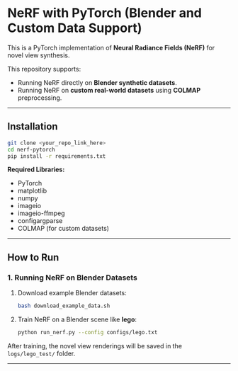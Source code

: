 # NeRF with PyTorch (Blender and Custom Data Support)

This is a PyTorch implementation of **Neural Radiance Fields (NeRF)** for novel view synthesis.

This repository supports:
- Running NeRF directly on **Blender synthetic datasets**.
- Running NeRF on **custom real-world datasets** using **COLMAP** preprocessing.

---

## Installation

```bash
git clone <your_repo_link_here>
cd nerf-pytorch
pip install -r requirements.txt
```

**Required Libraries:**
- PyTorch
- matplotlib
- numpy
- imageio
- imageio-ffmpeg
- configargparse
- COLMAP (for custom datasets)

---

## How to Run

### 1. Running NeRF on Blender Datasets

1. Download example Blender datasets:
   ```bash
   bash download_example_data.sh
   ```

2. Train NeRF on a Blender scene like **lego**:
   ```bash
   python run_nerf.py --config configs/lego.txt
   ```

After training, the novel view renderings will be saved in the `logs/lego_test/` folder.

---
